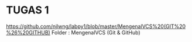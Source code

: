# TUGAS 1
https://github.com/njlwng/labpy1/blob/master/MengenalVCS%20(GIT%20%26%20GITHUB)
Folder : MengenalVCS (Git & GitHub)
